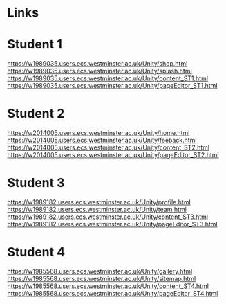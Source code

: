 # Links

# Student 1
https://w1989035.users.ecs.westminster.ac.uk/Unity/shop.html
https://w1989035.users.ecs.westminster.ac.uk/Unity/splash.html
https://w1989035.users.ecs.westminster.ac.uk/Unity/content_ST1.html
https://w1989035.users.ecs.westminster.ac.uk/Unity/pageEditor_ST1.html

# Student 2
https://w2014005.users.ecs.westminster.ac.uk/Unity/home.html
https://w2014005.users.ecs.westminster.ac.uk/Unity/feeback.html
https://w2014005.users.ecs.westminster.ac.uk/Unity/content_ST2.html
https://w2014005.users.ecs.westminster.ac.uk/Unity/pageEditor_ST2.html


# Student 3
https://w1989182.users.ecs.westminster.ac.uk/Unity/profile.html
https://w1989182.users.ecs.westminster.ac.uk/Unity/team.html
https://w1989182.users.ecs.westminster.ac.uk/Unity/content_ST3.html
https://w1989182.users.ecs.westminster.ac.uk/Unity/pageEditor_ST3.html


# Student 4
https://w1985568.users.ecs.westminster.ac.uk/Unity/gallery.html <br>
https://w1985568.users.ecs.westminster.ac.uk/Unity/sitemap.html <br>
https://w1985568.users.ecs.westminster.ac.uk/Unity/content_ST4.html <br>
https://w1985568.users.ecs.westminster.ac.uk/Unity/pageEditor_ST4.html <br>


